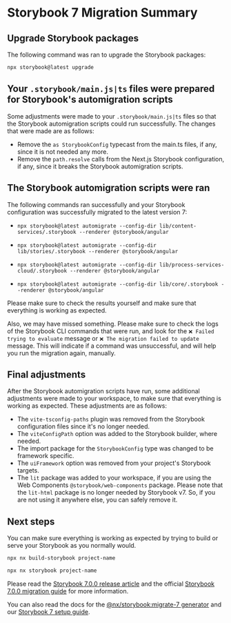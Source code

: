 # Storybook 7 Migration Summary

## Upgrade Storybook packages

The following command was ran to upgrade the Storybook packages:

```bash
npx storybook@latest upgrade
```

## Your `.storybook/main.js|ts` files were prepared for Storybook's automigration scripts

Some adjustments were made to your `.storybook/main.js|ts` files so that
the Storybook automigration scripts could run successfully. The changes that were made are as follows:

-   Remove the `as StorybookConfig` typecast from the main.ts files, if any,
    since it is not needed any more.
-   Remove the `path.resolve` calls from the Next.js Storybook configuration, if any, since it breaks the Storybook automigration scripts.

## The Storybook automigration scripts were ran

The following commands ran successfully and your Storybook configuration was successfully migrated to the latest version 7:

-   `npx storybook@latest automigrate --config-dir lib/content-services/.storybook --renderer @storybook/angular`

-   `npx storybook@latest automigrate --config-dir lib/stories/.storybook --renderer @storybook/angular`

-   `npx storybook@latest automigrate --config-dir lib/process-services-cloud/.storybook --renderer @storybook/angular`

-   `npx storybook@latest automigrate --config-dir lib/core/.storybook --renderer @storybook/angular`

Please make sure to check the results yourself and make sure that everything is working as expected.

Also, we may have missed something. Please make sure to check the logs of the Storybook CLI commands that were run, and look for
the `❌ Failed trying to evaluate` message or `❌ The migration failed to update` message. This will indicate if a command was
unsuccessful, and will help you run the migration again, manually.

## Final adjustments

After the Storybook automigration scripts have run, some additional adjustments were made to your
workspace, to make sure that everything is working as expected. These adjustments are as follows:

-   The `vite-tsconfig-paths` plugin was removed from the Storybook configuration files since it's no longer needed.
-   The `viteConfigPath` option was added to the Storybook builder, where needed.
-   The import package for the `StorybookConfig` type was changed to be framework specific.
-   The `uiFramework` option was removed from your project's Storybook targets.
-   The `lit` package was added to your workspace, if you are using the
    Web Components `@storybook/web-components` package. Please note that the `lit-html` package is
    no longer needed by Storybook v7. So, if you are not using it anywhere else, you can safely remove it.

## Next steps

You can make sure everything is working as expected by trying
to build or serve your Storybook as you normally would.

```bash
npx nx build-storybook project-name
```

```bash
npx nx storybook project-name
```

Please read the [Storybook 7.0.0 release article](https://storybook.js.org/blog/storybook-7-0/) and the
official [Storybook 7.0.0 migration guide](https://storybook.js.org/docs/react/migration-guide)
for more information.

You can also read the docs for the [@nx/storybook:migrate-7 generator](https://nx.dev/packages/storybook/generators/migrate-7) and our [Storybook 7 setup guide](https://nx.dev/packages/storybook/documents/storybook-7-setup).

